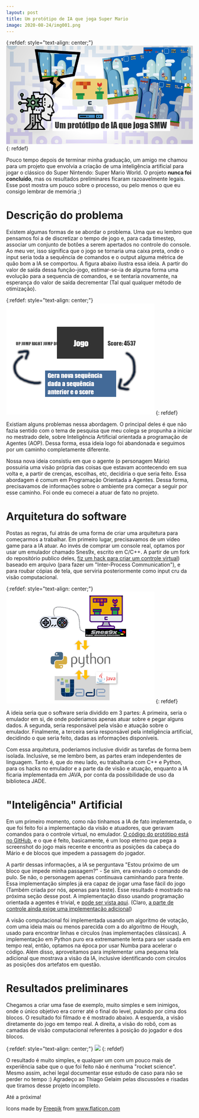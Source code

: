 ```yaml
---
layout: post
title: Um protótipo de IA que joga Super Mario
image: 2020-08-24/img001.png
---
```


{:refdef: style="text-align: center;"}
![](/images/2020-08-24/img001.png)
{: refdef}

Pouco tempo depois de terminar minha graduação, um amigo me chamou para um projeto
que envolvia a criação de uma inteligência artificial para jogar o clássico
do Super Nintendo: Super Mario World. O projeto **nunca foi concluído**, mas os
resultados preliminares ficaram razoavelmente legais. Esse post mostra um pouco
sobre o processo, ou pelo menos o que eu consigo lembrar de memória ;)


# Descrição do problema

Existem algumas formas de se abordar o problema. Uma que eu lembro que pensamos
foi a de discretizar o tempo de jogo e, para cada timestep, associar um
conjunto de botões a serem apertados no controle do console. Ao meu ver, isso
significa que o jogo se tornaria uma caixa preta, onde o input seria toda a
sequência de comandos e o output alguma métrica de quão bom a IA se comportou.
A figura abaixo ilustra essa ideia. A partir do valor de saída dessa função-jogo,
estimar-se-ia de alguma forma uma evolução para a sequencia de comandos, e se
tentaria novamente, na esperança do valor de saída decrementar (Tal qual qualquer
método de otimização).

{:refdef: style="text-align: center;"}
![](/images/2020-08-24/ideia001.png)
{: refdef}

Existiam alguns problemas nessa abordagem. O principal deles é que não fazia
sentido com o tema de pesquisa que meu colega se propunha a iniciar no mestrado
dele, sobre Inteligência Artificial orientada a programação de Agentes (AOP).
Dessa forma, essa ideia logo foi abandonada e seguimos por um caminho
completamente diferente.

Nossa nova ideia consistiu em que o agente (o personagem Mário) possuiria uma
visão própria das coisas que estavam acontecendo em sua volta e, a partir de
crenças, escolhas, etc, decidiria o que seria feito. Essa abordagem é comum
em Programação Orientada a Agentes. Dessa forma, precisavamos de informações
sobre o ambiente pra começar a seguir por esse caminho. Foi onde eu comecei a
atuar de fato no projeto.


# Arquitetura do software

Postas as regras, fui atrás de uma forma de criar uma arquitetura para
começarmos a trabalhar. Em primeiro lugar, precisavamos de um vídeo game para
a IA atuar. Ao invés de comprar um console real, optamos por usar um emulador
chamado Snes9x, escrito em C/C++. A partir de um fork do repositório publico
deles, [fiz um hack para criar um controle virtual](https://github.com/tarcisiofischer/snes9x/commit/3b40cb39e92513a8b8ff59c725a60436b341ca82))
baseado em arquivo (para fazer um "Inter-Process Communication"), e para roubar
cópias de tela, que serviria posteriormente como input cru da visão
computacional.

{:refdef: style="text-align: center;"}
![](/images/2020-08-24/arquitetura.png)
{: refdef}

A ideia seria que o software seria dividido em 3 partes: A primeira, seria o
emulador em si, de onde poderiamos apenas atuar sobre e pegar alguns dados.
A segunda, seria responsável pela visão e atuação sobre o emulador. Finalmente,
a terceira seria responsável pela inteligência artificial, decidindo o que
seria feito, dadas as informações disponíveis.

Com essa arquitetura, poderiamos inclusive dividir as tarefas de forma bem
isolada. Inclusive, se me lembro bem, as partes eram independentes de linguagem.
Tanto é, que do meu lado, eu trabalharia com C++ e Python, para os hacks no
emulador e a parte da de visão e atuação, enquanto a IA ficaria implementada
em JAVA, por conta da possibilidade de uso da biblioteca JADE.


# "Inteligência" Artificial

Em um primeiro momento, como não tinhamos a IA de fato implementada, o que foi
feito foi a implementação da visão e atuadores, que geravam comandos para o
controle virtual, no emulador.
[O código do protótipo está no GitHub](https://github.com/tarcisiofischer/SM_AIPlayer/blob/master/src/python/sm_ai/agent_vision.py),
e o que é feito, basicamente, é um loop eterno que pega a screenshot do jogo
mais recente e encontra as posições da cabeça do Mário e de blocos que impedem
a passagem do jogador.

A partir dessas informações, a IA se perguntava "Estou próximo de um bloco
que impede minha passagem?" - Se sim, era enviado o comando de pulo. Se não,
o personagem apenas continuava caminhando para frente. Essa implementação simples
já era capaz de jogar uma fase fácil do jogo (Também criada por nós, apenas
para teste). Esse resultado é mostrado na próxima seção desse post. A
implementação disso usando programação orientada a agentes é trivial, e
[pode ser vista aqui](https://github.com/tarcisiofischer/SM_AIPlayer/blob/master/src/java/sm_ai/player_agent.asl).
(Claro, [a parte de controle ainda exige uma implementação adicional](https://github.com/tarcisiofischer/SM_AIPlayer/blob/master/src/java/sm_ai/FileBasedController.java))

A visão computacional foi implementada usando um algoritmo de votação, com uma
ideia mais ou menos parecida com a do algoritmo de Hough, usado para encontrar
linhas e circulos (nas implementações clássicas). A implementação em Python
puro era extremamente lenta para ser usada em tempo real, então, optamos na
época por usar Numba para acelerar o código. Além disso, aproveitamos para
implementar uma pequena tela adicional que mostrava a visão da IA, inclusive
identificando com circulos as posições dos artefatos em questão.


# Resultados preliminares

Chegamos a criar uma fase de exemplo, muito simples e sem inimigos, onde o
único objetivo era correr até o final do level, pulando por cima dos blocos.
O resultado foi filmado e é mostrado abaixo. A esquerda, a visão diretamente
do jogo em tempo real. A direita, a visão do robô, com as camadas de visão
computacional referentes à posição do jogador e dos blocos.

{:refdef: style="text-align: center;"}
![](/images/2020-08-24/game_example.gif)
{: refdef}

O resultado é muito simples, e qualquer um com um pouco mais de experiência
sabe que o que foi feito não é nenhuma "rocket science". Mesmo assim, achei
legal documentar esse estudo de caso para não se perder no tempo :) Agradeço
ao Thiago Gelaim pelas discussões e risadas que tiramos desse projeto
incompleto.

Até a próxima!

<div>Icons made by <a href="https://www.flaticon.com/authors/freepik" title="Freepik">Freepik</a> from <a href="https://www.flaticon.com/" title="Flaticon">www.flaticon.com</a></div>
